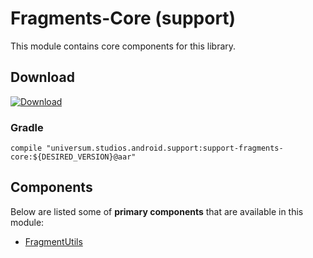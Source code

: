 Fragments-Core (support)
===============

This module contains core components for this library.

## Download ##
[![Download](https://api.bintray.com/packages/universum-studios/android/universum.studios.android.support%3Asupport-fragments/images/download.svg)](https://bintray.com/universum-studios/android/universum.studios.android.support%3Asupport-fragments/_latestVersion)

### Gradle ###

    compile "universum.studios.android.support:support-fragments-core:${DESIRED_VERSION}@aar"

## Components ##

Below are listed some of **primary components** that are available in this module:

- [FragmentUtils](https://github.com/universum-studios/android_fragments/tree/support-master/library-core/src/main/java/universum/studios/android/fragment/util/FragmentUtils.java)

